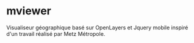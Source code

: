mviewer
=============

Visualiseur géographique basé sur OpenLayers et Jquery mobile inspiré d'un travail réalisé par Metz Métropole.